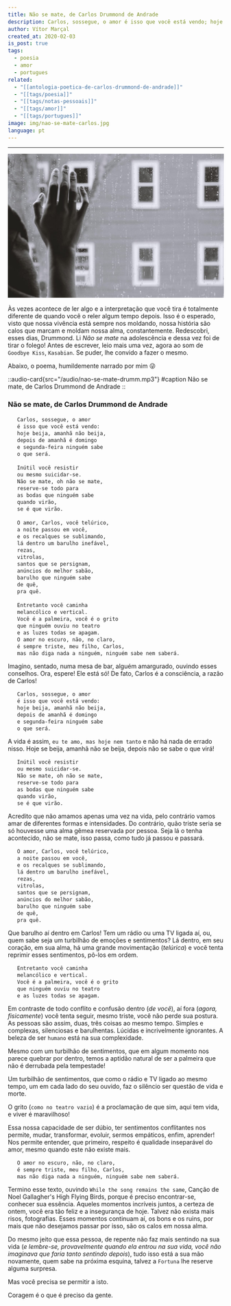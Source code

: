 ```yaml
---
title: Não se mate, de Carlos Drummond de Andrade
description: Carlos, sossegue, o amor é isso que você está vendo; hoje beija, amanhã não beija, depois de amanhã é domingo e segunda-feira ninguém sabe o que será.
author: Vítor Marçal
created_at: 2020-02-03
is_post: true
tags:
  - poesia
  - amor
  - portugues
related:
  - "[[antologia-poetica-de-carlos-drummond-de-andrade]]"
  - "[[tags/poesia]]"
  - "[[tags/notas-pessoais]]"
  - "[[tags/amor]]"
  - "[[tags/portugues]]"
image: img/nao-se-mate-carlos.jpg
language: pt
---
```


---

![Não se mate, de Carlos Drummond de Andrade](img/nao-se-mate-carlos.jpg)

Às vezes acontece de ler algo e a interpretação que você tira é totalmente diferente de quando você o reler algum tempo
depois. Isso é o esperado, visto que nossa vivência está sempre nos moldando, nossa história são calos que marcam e
moldam nossa alma, constantemente. Redescobri, esses dias, Drummond. Li _Não se mate_ na adolescência e dessa vez foi de
tirar o folego! Antes de escrever, leio mais uma vez, agora ao som de `Goodbye Kiss`, `Kasabian`. Se puder, lhe convido
a fazer o mesmo.


Abaixo, o poema, humildemente narrado por mim 😜

::audio-card{src="/audio/nao-se-mate-drumm.mp3"}
#caption
Não se mate, de Carlos Drummond de Andrade
::

### Não se mate, de Carlos Drummond de Andrade

```
   Carlos, sossegue, o amor 
   é isso que você está vendo:
   hoje beija, amanhã não beija, 
   depois de amanhã é domingo 
   e segunda-feira ninguém sabe 
   o que será.
   
   Inútil você resistir
   ou mesmo suicidar-se.
   Não se mate, oh não se mate,
   reserve-se todo para 
   as bodas que ninguém sabe 
   quando virão, 
   se é que virão.
   
   O amor, Carlos, você telúrico,
   a noite passou em você, 
   e os recalques se sublimando,
   lá dentro um barulho inefável,
   rezas, 
   vitrolas,
   santos que se persignam, 
   anúncios do melhor sabão, 
   barulho que ninguém sabe
   de quê, 
   pra quê.
   
   Entretanto você caminha
   melancólico e vertical.
   Você é a palmeira, você é o grito 
   que ninguém ouviu no teatro
   e as luzes todas se apagam. 
   O amor no escuro, não, no claro,
   é sempre triste, meu filho, Carlos, 
   mas não diga nada a ninguém, ninguém sabe nem saberá.

```

Imagino, sentado, numa mesa de bar, alguém amargurado, ouvindo esses conselhos. Ora, espere! Ele está só! De fato,
Carlos é a consciência, a razão de Carlos!

```
   Carlos, sossegue, o amor 
   é isso que você está vendo:
   hoje beija, amanhã não beija, 
   depois de amanhã é domingo 
   e segunda-feira ninguém sabe 
   o que será.

```

A vida é assim, `eu te amo, mas hoje nem tanto` e não há nada de errado nisso. Hoje se beija, amanhã não se beija,
depois não se sabe o que virá!

```
   Inútil você resistir
   ou mesmo suicidar-se.
   Não se mate, oh não se mate,
   reserve-se todo para 
   as bodas que ninguém sabe 
   quando virão, 
   se é que virão.

```

Acredito que não amamos apenas uma vez na vida, pelo contrário vamos amar de diferentes formas e intensidades. Do
contrário, quão triste seria se só houvesse uma alma gêmea reservada por pessoa. Seja lá o tenha acontecido, não se
mate, isso passa, como tudo já passou e passará.

```
   O amor, Carlos, você telúrico,
   a noite passou em você, 
   e os recalques se sublimando,
   lá dentro um barulho inefável,
   rezas, 
   vitrolas,
   santos que se persignam, 
   anúncios do melhor sabão, 
   barulho que ninguém sabe
   de quê, 
   pra quê.

```

Que barulho aí dentro em Carlos! Tem um rádio ou uma TV ligada aí, ou, quem sabe seja um turbilhão de emoções e
sentimentos? Lá dentro, em seu coração, em sua alma, há uma grande movimentação (_telúrica_) e você tenta reprimir esses
sentimentos, pô-los em ordem.

```
   Entretanto você caminha
   melancólico e vertical.
   Você é a palmeira, você é o grito 
   que ninguém ouviu no teatro
   e as luzes todas se apagam. 

```

Em contraste de todo conflito e confusão dentro (_de você_), aí fora (_agora, fisicamente_) você tenta seguir, mesmo
triste, você não perde sua postura. As pessoas são assim, duas, três coisas ao mesmo tempo. Simples e complexas,
silenciosas e barulhentas. Lúcidas e incrivelmente ignorantes. A beleza de ser `humano` está na sua complexidade.

Mesmo com um turbilhão de sentimentos, que em algum momento nos parece quebrar por dentro, temos a aptidão natural de
ser a palmeira que não é derrubada pela tempestade!

Um turbilhão de sentimentos, que como o rádio e TV ligado ao mesmo tempo, um em cada lado do seu ouvido, faz o silêncio
ser questão de vida e morte.

O grito (`como no teatro vazio`) é a proclamação de que sim, aqui tem vida, e viver é maravilhoso!

Essa nossa capacidade de ser dúbio, ter sentimentos conflitantes nos permite, mudar, transformar, evoluir, sermos
empáticos, enfim, aprender! Nos permite entender, que primeiro, respeito é qualidade inseparável do amor, mesmo quando
este não existe mais.

```
   O amor no escuro, não, no claro,
   é sempre triste, meu filho, Carlos, 
   mas não diga nada a ninguém, ninguém sabe nem saberá.

```

Termino esse texto, ouvindo `While the song remains the same`, Canção de Noel Gallagher's High Flying Birds, porque é
preciso encontrar-se, conhecer sua essência. Aqueles momentos incríveis juntos, a certeza de ontem, você era tão feliz e
a insegurança de hoje. Talvez não exista mais risos, fotografias. Esses momentos continuam aí, os bons e os ruins, por
mais que não desejamos passar por isso, são os calos em nossa alma.

Do mesmo jeito que essa pessoa, de repente não faz mais sentindo na sua vida (_e lembre-se, provavelmente quando ela
entrou na sua vida, você não imaginava que faria tanto sentindo depois_), tudo isso está a sua mão novamente, quem sabe
na próxima esquina, talvez a `Fortuna` lhe reserve alguma surpresa.

Mas você precisa se permitir a isto.

Coragem é o que é preciso da gente.